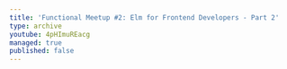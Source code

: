 ```yaml
---
title: 'Functional Meetup #2: Elm for Frontend Developers - Part 2'
type: archive
youtube: 4pHImuREacg
managed: true
published: false
---
```

